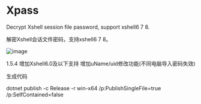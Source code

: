 # Xpass

Decrypt Xshell session file password, support xshell6 7 8.

解密Xshell会话文件密码，支持xshell6 7 8。

![image](https://github.com/user-attachments/assets/970d336e-f1c9-4704-979f-d3b26092539f)




1.5.4 
增加Xshell6.0及以下支持
增加uName/uid修改功能(不同电脑导入密码失效)



生成代码

dotnet publish -c Release -r win-x64 /p:PublishSingleFile=true /p:SelfContained=false